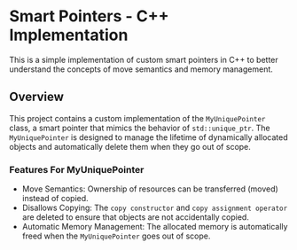 # Smart Pointers - C++ Implementation

This is a simple implementation of custom smart pointers in C++ to better understand the concepts of move semantics and memory management.

## Overview

This project contains a custom implementation of the `MyUniquePointer` class, a smart pointer that mimics the behavior of `std::unique_ptr`. The `MyUniquePointer` is designed to manage the lifetime of dynamically allocated objects and automatically delete them when they go out of scope.

### Features For MyUniquePointer
- Move Semantics: Ownership of resources can be transferred (moved) instead of copied.
- Disallows Copying: The `copy constructor` and `copy assignment operator` are deleted to ensure that objects are not accidentally copied.
- Automatic Memory Management: The allocated memory is automatically freed when the `MyUniquePointer` goes out of scope.


